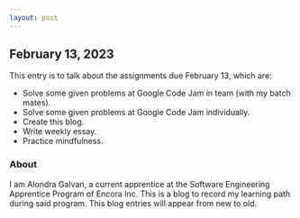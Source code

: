 ```yaml
---
layout: post
---
```


## February 13, 2023

This entry is to talk about the assignments due February 13, which are:
*   Solve some given problems at Google Code Jam in team (with my batch mates).
*   Solve some given problems at Google Code Jam individually.
*   Create this blog.
*   Write weekly essay.
*   Practice mindfulness.



### About

I am Alondra Galvan, a current apprentice at the Software Engineering Apprentice Program of Encora Inc. This is a blog to record my learning path during said program. This blog entries will appear from new to old. 
